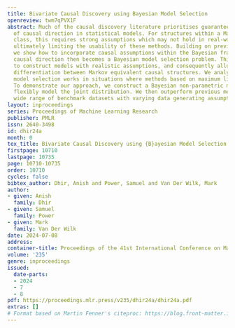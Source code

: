 ```yaml
---
title: Bivariate Causal Discovery using Bayesian Model Selection
openreview: twm7qPVX1F
abstract: Much of the causal discovery literature prioritises guaranteeing the identifiability
  of causal direction in statistical models. For structures within a Markov equivalence
  class, this requires strong assumptions which may not hold in real-world datasets,
  ultimately limiting the usability of these methods. Building on previous attempts,
  we show how to incorporate causal assumptions within the Bayesian framework. Identifying
  causal direction then becomes a Bayesian model selection problem. This enables us
  to construct models with realistic assumptions, and consequently allows for the
  differentiation between Markov equivalent causal structures. We analyse why Bayesian
  model selection works in situations where methods based on maximum likelihood fail.
  To demonstrate our approach, we construct a Bayesian non-parametric model that can
  flexibly model the joint distribution. We then outperform previous methods on a
  wide range of benchmark datasets with varying data generating assumptions.
layout: inproceedings
series: Proceedings of Machine Learning Research
publisher: PMLR
issn: 2640-3498
id: dhir24a
month: 0
tex_title: Bivariate Causal Discovery using {B}ayesian Model Selection
firstpage: 10710
lastpage: 10735
page: 10710-10735
order: 10710
cycles: false
bibtex_author: Dhir, Anish and Power, Samuel and Van Der Wilk, Mark
author:
- given: Anish
  family: Dhir
- given: Samuel
  family: Power
- given: Mark
  family: Van Der Wilk
date: 2024-07-08
address:
container-title: Proceedings of the 41st International Conference on Machine Learning
volume: '235'
genre: inproceedings
issued:
  date-parts:
  - 2024
  - 7
  - 8
pdf: https://proceedings.mlr.press/v235/dhir24a/dhir24a.pdf
extras: []
# Format based on Martin Fenner's citeproc: https://blog.front-matter.io/posts/citeproc-yaml-for-bibliographies/
---
```


